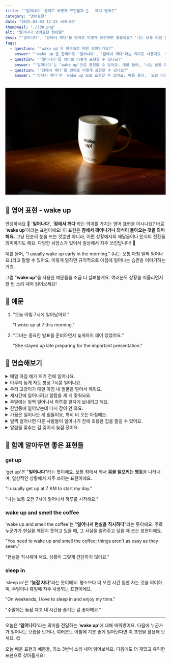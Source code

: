```yaml
---
title: "'일어나다' 영어로 어떻게 표현할까 ️🌅 - 깨다 영어로"
category: "영어표현"
date: "2025-03-03 12:25 +09:00"
thumbnail: "./300.png"
alt: "일어나다 영어표현 썸네일"
desc: "'일어나다', '잠에서 깨다'를 영어로 어떻게 표현하면 좋을까요? '나는 보통 아침 일찍 일어나요.', '그녀는 중요한 발표를 준비하면서 늦게까지 깨어 있었어요.' 등을 영어로 표현하는 법을 배워봅시다. 다양한 예문을 통해서 연습하고 본인의 표현으로 만들어 보세요."
faqs:
  - question: "'wake up'은 한국어로 어떤 의미인가요?"
    answer: "'wake up'은 한국어로 '일어나다', '잠에서 깨다'라는 의미로 사용돼요. 이는 단순히 눈을 뜨는 것뿐만 아니라, 어떤 상황에서의 깨달음이나 인식의 전환을 의미하기도 해요."
  - question: "'일어나다'를 영어로 어떻게 표현할 수 있나요?"
    answer: "'일어나다'는 'wake up'으로 표현할 수 있어요. 예를 들어, '나는 보통 아침 일찍 일어나요.'는 'I usually wake up early in the morning.'으로 말할 수 있어요."
  - question: "'잠에서 깨다'를 영어로 어떻게 표현할 수 있나요?"
    answer: "'잠에서 깨다'는 'wake up'으로 표현할 수 있어요. 예를 들어, '오늘 아침 7시에 일어났어요.'는 'I woke up at 7 this morning.'으로 말할 수 있어요."
---
```


![테이블에 놓인 커핏잔](./300-1.jpg)

## 🌟 영어 표현 - wake up

안녕하세요 👋 '**일어나다**', '**잠에서 깨다**'라는 의미를 가지는 영어 표현을 아시나요? 바로 '**wake up**'이라는 표현이에요! 이 표현은 **잠에서 깨어나거나 의식이 돌아오는 것을 의미해요.** 그냥 단순히 눈을 뜨는 것뿐만 아니라, 어떤 상황에서의 깨달음이나 인식의 전환을 의미하기도 해요. 다양한 뉘앙스가 있어서 일상에서 자주 쓰인답니다! 🌅

<script async src="https://pagead2.googlesyndication.com/pagead/js/adsbygoogle.js?client=ca-pub-1465612013356152"
     crossorigin="anonymous"></script>
<!-- engple-horizontal-ad -->

<ins class="adsbygoogle"
     style="display:block"
     data-ad-client="ca-pub-1465612013356152"
     data-ad-slot="2106896038"
     data-ad-format="auto"
     data-full-width-responsive="true"></ins>

<script>
     (adsbygoogle = window.adsbygoogle || []).push({});
</script>

예를 들어, "I usually wake up early in the morning." (나는 보통 아침 일찍 일어나요.)라고 말할 수 있어요. 이렇게 말하면 규칙적으로 아침에 일어나는 습관을 이야기하는 거죠.

그럼 "**wake up**"을 사용한 예문들을 조금 더 살펴볼게요. 여러분도 상황을 떠올리면서 한 번 소리 내어 읽어보세요!

## 📖 예문

1. "오늘 아침 7시에 일어났어요."

   "I woke up at 7 this morning."

2. "그녀는 중요한 발표를 준비하면서 늦게까지 깨어 있었어요."

   "She stayed up late preparing for the important presentation."

## 💬 연습해보기

<details>
<summary>매일 아침 해가 뜨기 전에 일어나요.</summary>
<span>Every morning, I wake up before the sun rises.</span>
</details>

<details>
<summary>아무리 늦게 자도 항상 7시쯤 일어나요.</summary>
<span>No matter how late I <a href="/blog/in-english/240.go-to-bed/">go to bed</a>, I always wake up around 7 AM.</span>
</details>

<details>
<summary>우리 고양이가 매일 아침 내 얼굴을 밀어서 깨워요.</summary>
<span>My cat wakes me up by nudging my face every morning.</span>
</details>

<details>
<summary>제시간에 일어나려고 알람을 세 개 맞춰놔요.</summary>
<span>I set three alarms to make sure I wake up <a href="/blog/vocab-1/043.on-time/">on time</a> for work.</span>
</details>

<details>
<summary>주말에는 일찍 일어나서 하루를 알차게 보내려고 해요.</summary>
<span>I try to wake up early on weekends to make the most of the day.</span>
</details>

<details>
<summary>한밤중에 일어났는데 다시 잠이 안 와요.</summary>
<span>I woke up in the middle of the night and couldn't fall back asleep.</span>
</details>

<details>
<summary>가끔은 일어나는 게 힘들어요, 특히 비 오는 아침에는.</summary>
<span>Sometimes it's hard to wake up, especially on rainy mornings.</span>
</details>

<details>
<summary>일찍 일어나면 다른 사람들이 일어나기 전에 조용한 집을 즐길 수 있어요.</summary>
<span>Waking up early gives me time to enjoy a quiet house before everyone else is up.</span>
</details>

<details>
<summary>알람을 맞추는 걸 잊어서 늦잠 잤어요.</summary>
<span>I overslept because I forgot to set my alarm, so I woke up late.</span>
</details>

## 🤝 함께 알아두면 좋은 표현들

### get up

'get up'은 "**일어나다**"라는 뜻이에요. 보통 잠에서 깨서 **몸을 일으키는 행동**을 나타내며, 일상적인 상황에서 자주 쓰이는 표현이에요.

"I usually get up at 7 AM to start my day."

"나는 보통 오전 7시에 일어나서 하루를 시작해요."

### wake up and smell the coffee

'wake up and smell the coffee'는 "**일어나서 현실을 직시하다**"라는 뜻이에요. 주로 누군가가 현실을 깨닫지 못하고 있을 때, 그 사실을 알려주고 싶을 때 쓰는 표현이에요.

"You need to wake up and smell the coffee; things aren't as easy as they seem."

"현실을 직시해야 해요. 상황이 그렇게 간단하지 않아요."

### sleep in

'sleep in'은 "**늦잠 자다**"라는 뜻이에요. 평소보다 더 오랜 시간 동안 자는 것을 의미하며, 주말이나 휴일에 자주 사용되는 표현이에요.

"On weekends, I love to sleep in and enjoy my time."

"주말에는 늦잠 자고 내 시간을 즐기는 걸 좋아해요."

---

오늘은 '**일어나다**'라는 의미를 전달하는 '**wake up**'에 대해 배워봤어요. 다음에 누군가가 일어나는 모습을 보거나, 여러분도 아침에 기분 좋게 일어난다면 이 표현을 활용해 보세요. 😊

오늘 배운 표현과 예문들, 최소 3번씩 소리 내어 읽어보세요. 다음에도 더 재밌고 유익한 표현으로 찾아올게요!
